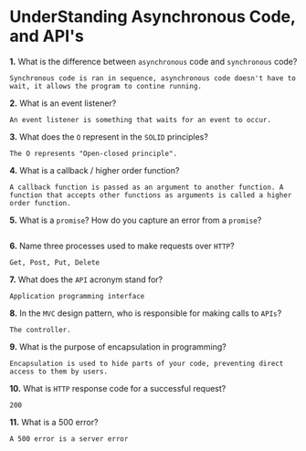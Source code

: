 # UnderStanding Asynchronous Code, and API's

**1.** What is the difference between `asynchronous` code and `synchronous` code?
<!-- enter you answer in the space below -->
```
Synchronous code is ran in sequence, asynchronous code doesn't have to wait, it allows the program to contine running.
```
**2.** What is an event listener?
<!-- enter you answer in the space below -->
```
An event listener is something that waits for an event to occur.
```
**3.** What does the `O` represent in the `SOLID` principles?
<!-- enter you answer in the space below -->
```
The O represents "Open-closed principle".
```
**4.** What is a callback / higher order function?
<!-- enter you answer in the space below -->
```
A callback function is passed as an argument to another function. A function that accepts other functions as arguments is called a higher order function.
```
**5.** What is a `promise`? How do you capture an error from a `promise`?
<!-- enter you answer in the space below -->
```

```
**6.** Name three processes used to make requests over `HTTP`?
<!-- enter you answer in the space below -->
```
Get, Post, Put, Delete
```
**7.** What does the `API` acronym stand for?
<!-- enter you answer in the space below -->
```
Application programming interface
```
**8.** In the `MVC` design pattern, who is responsible for making calls to `APIs`?
<!-- enter you answer in the space below -->
```
The controller.
```
**9.** What is the purpose of encapsulation in programming?
<!-- enter you answer in the space below -->
```
Encapsulation is used to hide parts of your code, preventing direct access to them by users.
```
**10.** What is `HTTP` response code for a successful request?
<!-- enter you answer in the space below -->
```
200
```
**11.** What is a 500 error?
<!-- enter you answer in the space below -->
```
A 500 error is a server error
```